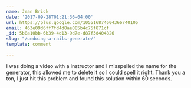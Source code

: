 ```yaml
---
name: Jean Brick
date: '2017-09-28T01:21:36-04:00'
url: https://plus.google.com/105516874604366740105
email: 463e09d6ff7fd4d8ae085b4c75f871cf
_id: 5b8a10bb-6b39-4d13-9d7e-d87f3d404826
slug: "/undoing-a-rails-generate/"
template: comment

---
```


I was doing a video with a instructor and I misspelled the name for the generator, this allowed me to delete it so I could spell it right. Thank you a ton, I just hit this problem and found this solution within 60 seconds.
